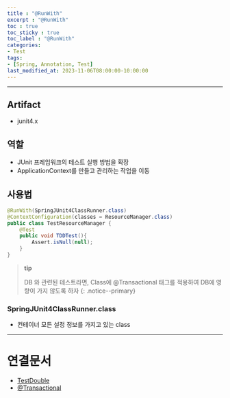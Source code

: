 ```yaml
---
title : "@RunWith"
excerpt : "@RunWith"
toc : true
toc_sticky : true
toc_label : "@RunWith"
categories:
- Test
tags:
- [Spring, Annotation, Test]
last_modified_at: 2023-11-06T08:00:00-10:00:00
---
```

  
---
  
## Artifact
- junit4.x
  
## 역할
- JUnit 프레임워크의 테스트 실행 방법을 확장
- ApplicationContext를 만들고 관리하는 작업을 이동
  
## 사용법
  
```java
@RunWith(SpringJUnit4ClassRunner.class)  
@ContextConfiguration(classes = ResourceManager.class)  
public class TestResourceManager {  
    @Test  
    public void TDDTest(){  
        Assert.isNull(null);  
    }  
}
```

> **tip**
>
> DB 와 관련된 테스트라면, Class에 @Transactional 태그를 적용하여 DB에 영향이 가지 않도록 하자 
{: .notice--primary}  
  
### SpringJUnit4ClassRunner.class
- 컨테이너 모든 설정 정보를 가지고 있는 class

---
  
# 연결문서
- [TestDouble](../../tdd/tdd-TestDouble)
- [@Transactional](../../annotation/annotation-@Transactional)